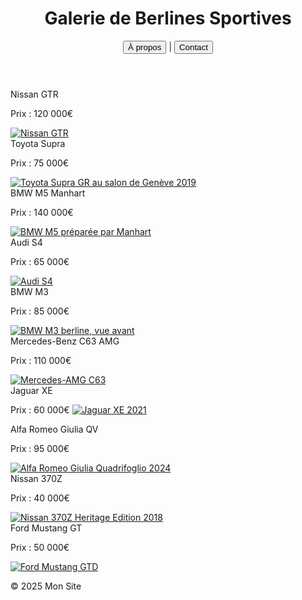<!DOCTYPE html>
 <html lang="fr">
 <head>
 <meta charset="UTF-8" />
 <meta name="viewport" content="width=device-width, initial-scale=1" />
 <title>Galerie de Berlines Sportives</title>
 <style>
 :root{
 --bg-overlay: rgba(0,0,0,.25);
 --panel: rgba(0,0,0,.6);
 --card: rgba(0,0,0,.4);
 --text-shadow: 0 0 8px rgba(0,0,0,.8);
 --radius: 12px;
 --gap: 20px;
 }
 
 * { box-sizing: border-box; }
 
 body {
 margin: 0;
 font-family: system-ui, -apple-system, Segoe UI, Roboto, Arial, sans-serif;
 min-height: 100vh;
 display: flex;
 flex-direction: column;
 background: url("https://upload.wikimedia.org/wikipedia/commons/5/5b/France_Cote_d%27Azur_Eze.jpg") no-repeat center / cover fixed;
 color: #fff;
 text-shadow: var(--text-shadow);
 }
 
 body::before {
 content: "";
 position: fixed;
 inset: 0;
 background: var(--bg-overlay);
 z-index: 0;
 }
 
 header, footer {
 background: var(--panel);
 padding: 1rem;
 text-align: center;
 position: relative;
 z-index: 1;
 }
 
 nav {
 display: inline-flex;
 gap: .5rem;
 align-items: center;
 }
 
 .sep { opacity: .6; }
 
 .linklike {
 background: transparent;
 border: 0;
 color: #fff;
 padding: 0;
 font: inherit;
 cursor: pointer;
 text-decoration: none;
 }
 .linklike:hover { text-decoration: underline; }
 
 main {
 flex: 1;
 display: flex;
 justify-content: center;
 padding: 2rem;
 position: relative;
 z-index: 1;
 }
 
 .gallery {
 display: grid;
 grid-template-columns: repeat(auto-fit, minmax(250px, 1fr));
 gap: var(--gap);
 width: 100%;
 max-width: 1400px;
 }
 
 .gallery-item {
 display: flex;
 flex-direction: column;
 align-items: center;
 background: var(--card);
 border-radius: var(--radius);
 overflow: hidden;
 box-shadow: 0 5px 15px rgba(0, 0, 0, .5);
 transition: transform .3s ease;
 }
 .gallery-item:hover { transform: scale(1.03); }
 
 .gallery-item img {
 width: 100%;
 height: 200px;
 object-fit: contain;
 display: block;
 }
 
 .gallery-item span {
 padding: 10px;
 text-align: center;
 font-weight: 700;
 font-size: 1rem;
 color: #fff;
 text-shadow: 0 0 5px rgba(0,0,0,.7);
 background: rgba(0,0,0,.5);
 width: 100%;
 }
 
 .price { font-style: italic; margin: 10px 0; }
 
 @media (max-width: 768px) {
 main { padding: 1rem; }
 .gallery-item img { height: 180px; }
 }
 
 @media (prefers-reduced-motion: reduce) {
 .gallery-item { transition: none; }
 .gallery-item:hover { transform: none; }
 .dropdown { transition: none; }
 }
 
 .dropdown {
 max-height: 0;
 overflow: hidden;
 margin: 1rem auto 0;
 padding: 0 1rem;
 background: rgba(0, 0, 0, .7);
 border-radius: 10px;
 text-align: center;
 transition: max-height .5s ease, padding .5s ease;
 width: min(800px, 95%);
 }
 .dropdown.show {
 max-height: 220px;
 padding: 1rem;
 }
 .dropdown p { margin: 5px 0; }
 </style>
 </head>
 
 <body>
 <header>
 <h1>Galerie de Berlines Sportives</h1>
 <nav aria-label="Navigation principale">
 <button id="aboutBtn" class="linklike" aria-controls="aboutSection" aria-expanded="false">À propos</button>
 <span class="sep">|</span>
 <button id="contactBtn" class="linklike" aria-controls="contactSection" aria-expanded="false">Contact</button>
 </nav>
 </header>
 
 <main>
 <section class="gallery">
 <div class="gallery-item">
 <span>Nissan GTR</span>
 <p class="price">Prix : 120 000€</p>
 <a href="https://fr.motor1.com/news/532915/nissan-gtr-t-spec-sportive/" target="_blank" rel="noopener noreferrer">
 <img loading="lazy" decoding="async" src="https://upload.wikimedia.org/wikipedia/commons/c/cc/Nissan_GTR_Nismo_01.jpg" alt="Nissan GTR">
 </a>
 </div>
 
 <div class="gallery-item">
 <span>Toyota Supra</span>
 <p class="price">Prix : 75 000€</p>
 <a href="https://fr.wikipedia.org/wiki/Toyota_GR_Supra" target="_blank" rel="noopener noreferrer">
 <img loading="lazy" decoding="async" src="https://upload.wikimedia.org/wikipedia/commons/thumb/0/06/Toyota_Supra_GR_Genf_2019_1Y7A5645.jpg/2560px-Toyota_Supra_GR_Genf_2019_1Y7A5645.jpg" alt="Toyota Supra GR au salon de Genève 2019">
 </a>
 </div>
 
 <div class="gallery-item">
 <span>BMW M5 Manhart</span>
 <p class="price">Prix : 140 000€</p>
 <a href="https://voi.id/fr/mobil/427533" target="_blank" rel="noopener noreferrer">
 <img loading="lazy" decoding="async" src="https://imgsrv2.voi.id/LPE7yvuGYX1vxW5q0RU3NQN_mL__MW5NdLewm2VkP5s/auto/1200/675/sm/1/bG9jYWw6Ly8vcHVibGlzaGVycy80Mjc1MzMvMjAyNDEwMjMxNzA3LW1haW4uY3JvcHBlZF8xNzI5Njc4MDM0LmpwZWc.jpg" alt="BMW M5 préparée par Manhart">
 </a>
 </div>
 
 <div class="gallery-item">
 <span>Audi S4</span>
 <p class="price">Prix : 65 000€</p>
 <a href="https://www.audi.fr/fr/article/audi-s4-rs-4-occasion/" target="_blank" rel="noopener noreferrer">
 <img loading="lazy" decoding="async" src="https://media.audi.com/is/image/audi/nemo/fr/Gamme/GammeArticles/s4-rs4-occasion/1920x1080_Header_RS4_24062024.png" alt="Audi S4">
 </a>
 </div>
 
 <div class="gallery-item">
 <span>BMW M3</span>
 <p class="price">Prix : 85 000€</p>
 <a href="https://www.drivek.fr/bmw/m3-berline/" target="_blank" rel="noopener noreferrer">
 <img loading="lazy" decoding="async" src="https://cdn-xy.drivek.com/eyJidWNrZXQiOiJkYXRhay1jZG4teHkiLCJrZXkiOiJjb25maWd1cmF0b3ItaW1ncy9jYXJzL2ZyL29yaWdpbmFsL0JNVy9NMy80NDUxN19TRURBTi00LURPT1JTL2Jtdy1tMy1zZWRhbi1mcm9udC12aWV3LmpwZyIsImVkaXRzIjp7InJlc2l6ZSI6eyJ3aWR0aCI6MTAyNCwiaGVpZ2h0IjpudWxsLCJmaXQiOiJjb3ZlciJ9fX0=" alt="BMW M3 berline, vue avant">
 </a>
 </div>
 
 <div class="gallery-item">
 <span>Mercedes-Benz C63 AMG</span>
 <p class="price">Prix : 110 000€</p>
 <a href="https://www.mercedes-benz.ca/fr/future-vehicles/2024-AMG-C63SE" target="_blank" rel="noopener noreferrer">
 <img loading="lazy" decoding="async" src="https://preview.redd.it/what-is-your-opinion-of-the-new-c63-amg-v0-ha2qkb2iq71b1.jpg?width=1080&crop=smart&auto=webp&s=4f6f0f5d764ebffdbaafd1dc691ac9d9b4a3b674" alt="Mercedes-AMG C63">
 </a>
 </div>
 
 <div class="gallery-item">
 <span>Jaguar XE</span>
 <p class="price">Prix : 60 000€</span>
 <a href="https://www.jaguar.fr/jaguar-range/xe/index.html" target="_blank" rel="noopener noreferrer">
 <img loading="lazy" decoding="async" src="https://cdn.autobild.es/sites/navi.axelspringer.es/public/bdc/dc/fotos/jaguar_xe_2021.jpg?tf=1920x" alt="Jaguar XE 2021">
 </a>
 </div>
 
 <div class="gallery-item">
 <span>Alfa Romeo Giulia QV</span>
 <p class="price">Prix : 95 000€</p>
 <a href="https://www.alfaromeo.fr/modeles/quadrifoglio/giulia-quadrifoglio" target="_blank" rel="noopener noreferrer">
 <img loading="lazy" decoding="async" src="https://hips.hearstapps.com/hmg-prod/images/2024-alfa-romeo-giulia-quadrifoglio-100th-anniversario-116-643962c48c32c.jpg?crop=1xw:1xh;center,top" alt="Alfa Romeo Giulia Quadrifoglio 2024">
 </a>
 </div>
 
 <div class="gallery-item">
 <span>Nissan 370Z</span>
 <p class="price">Prix : 40 000€</p>
 <a href="https://www.nissan.fr/experience-nissan/vehicule-historique/370z.html" target="_blank" rel="noopener noreferrer">
 <img loading="lazy" decoding="async" src="https://www.motortrend.com/uploads/sites/10/2017/04/2018-Nissan-370Z-Heritage-Edition-front-three-quarter-03.jpg" alt="Nissan 370Z Heritage Edition 2018">
 </a>
 </div>
 
 <div class="gallery-item">
 <span>Ford Mustang GT</span>
 <p class="price">Prix : 50 000€</p>
 <a href="https://fr.ford.ca/performance/mustang-gtd/" target="_blank" rel="noopener noreferrer">
 <img loading="lazy" decoding="async" src="https://media.ford.com/content/fordmedia/feu/fr/fr/news/2023/08/la-toute-nouvelle-mustang-gtd---une-technologie-de-pointe-homolo/jcr%3acontent/par/image.img.jpg/1692314359245.jpg" alt="Ford Mustang GTD">
 </a>
 </div>
 </section>
 </main>
 
 <section id="aboutSection" class="dropdown" hidden>
 <p>Réalisé par Timée Meylan.</p>
 <p>Projet d'étudiant à l'ESGI</p>
 <p>Aix-en-Provence.</p>
 </section>
 
 <section id="contactSection" class="dropdown" hidden>
 <p>Email : <span id="email"></span></p>
 <p>Téléphone : <span id="phone"></span></p>
 <p>Instagram : <span id="instagram"></span></p>
 </section>
 
 <footer>
 <p>&copy; 2025 Mon Site</p>
 </footer>
 
 <script>
 // Données centralisées
 const CONTACT = {
 email: "t.meylan@myskolae.fr",
 phone: "07 66 52 56 21",
 instagram: "@timee_myl",
 };
 
 // Sélection des éléments
 const aboutBtn = document.getElementById("aboutBtn");
 const contactBtn = document.getElementById("contactBtn");
 const aboutSection = document.getElementById("aboutSection");
 const contactSection = document.getElementById("contactSection");
 const emailEl = document.getElementById("email");
 const phoneEl = document.getElementById("phone");
 const instaEl = document.getElementById("instagram");
 
 // Utility pour afficher/masquer une section et mettre à jour aria-expanded
 function toggleSection(sectionToShow, sectionToHide, triggerToToggle, triggerToClose) {
 const shouldOpen = !sectionToShow.classList.contains("show");
 // Fermer proprement
 [sectionToShow, sectionToHide].forEach(sec => {
 sec.classList.remove("show");
 sec.hidden = true;
 });
 [triggerToToggle, triggerToClose].forEach(btn => btn && btn.setAttribute("aria-expanded", "false"));
 
 // Ouvrir si demandé
 if (shouldOpen) {
 sectionToShow.classList.add("show");
 sectionToShow.hidden = false;
 triggerToToggle && triggerToToggle.setAttribute("aria-expanded", "true");
 sectionToShow.scrollIntoView({ behavior: "smooth", block: "center" });
 }
 }
 
 // Handlers
 contactBtn.addEventListener("click", (e) => {
 e.preventDefault?.();
 // Remplir au moment de l'ouverture
 emailEl.textContent = CONTACT.email;
 phoneEl.textContent = CONTACT.phone;
 instaEl.textContent = CONTACT.instagram;
 toggleSection(contactSection, aboutSection, contactBtn, aboutBtn);
 });
 
 aboutBtn.addEventListener("click", (e) => {
 e.preventDefault?.();
 toggleSection(aboutSection, contactSection, aboutBtn, contactBtn);
 });
 </script>
 </body>
 </html>